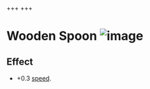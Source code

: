 +++
+++

 # Wooden Spoon ![image](/image/Wooden_Spoon.png) 

Effect
--------


* +0.3 [speed](/wiki/Speed "Speed").


